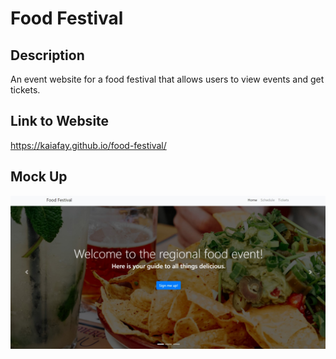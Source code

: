 # Food Festival
## Description
An event website for a food festival that allows users to view events and get tickets.

## Link to Website
https://kaiafay.github.io/food-festival/

## Mock Up
![mockup of food festival](assets/images/mockup-foodfestival.jpg)
